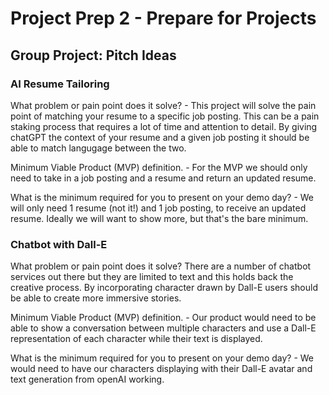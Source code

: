 # Project Prep 2 - Prepare for Projects

## Group Project: Pitch Ideas

### AI Resume Tailoring

What problem or pain point does it solve? - This project will solve the pain point of matching your resume to a specific job posting. This can be a pain staking process that requires a lot of time and attention to detail. By giving chatGPT the context of your resume and a given job posting it should be able to match langugage between the two.

Minimum Viable Product (MVP) definition. - For the MVP we should only need to take in a job posting and a resume and return an updated resume.

What is the minimum required for you to present on your demo day? - We will only need 1 resume (not it!) and 1 job posting, to receive an updated resume. Ideally we will want to show more, but that's the bare minimum.

### Chatbot with Dall-E

What problem or pain point does it solve? There are a number of chatbot services out there but they are limited to text and this holds back the creative process. By incorporating character drawn by Dall-E users should be able to create more immersive stories.

Minimum Viable Product (MVP) definition. - Our product would need to be able to show a conversation between multiple characters and use a Dall-E representation of each character while their text is displayed.

What is the minimum required for you to present on your demo day? - We would need to have our characters displaying with their Dall-E avatar and text generation from openAI working.
